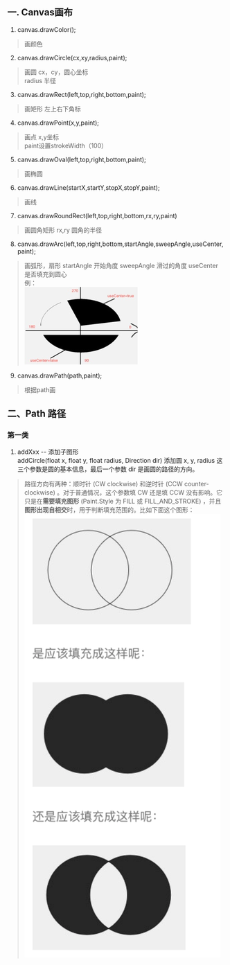 ## 一. Canvas画布
1. canvas.drawColor();
> 画颜色
2. canvas.drawCircle(cx,xy,radius,paint);
> 画圆
> cx，cy，圆心坐标  
> radius 半径
3. canvas.drawRect(left,top,right,bottom,paint);
> 画矩形
> 左上右下角标
4. canvas.drawPoint(x,y,paint);
> 画点
> x,y坐标  
> paint设置strokeWidth（100）
5. canvas.drawOval(left,top,right,bottom,paint);
> 画椭圆
6. canvas.drawLine(startX,startY,stopX,stopY,paint);
> 画线
7. canvas.drawRoundRect(left,top,right,bottom,rx,ry,paint)
> 画圆角矩形
> rx,ry 圆角的半径
8. canvas.drawArc(left,top,right,bottom,startAngle,sweepAngle,useCenter,paint);
> 画弧形，扇形
> startAngle 开始角度
> sweepAngle 滑过的角度
> useCenter 是否填充到圆心  
例：  
![linear](https://github.com/IRVING18/notes/blob/master/android/file/arc.jpg)
9. canvas.drawPath(path,paint);
> 根据path画
## 二、Path 路径
### 第一类
1. addXxx -- 添加子图形  
addCircle(float x, float y, float radius, Direction dir) 添加圆
x, y, radius 这三个参数是圆的基本信息，最后一个参数 dir 是画圆的路径的方向。
> 路径方向有两种：顺时针 (CW clockwise) 和逆时针 (CCW counter-clockwise) 。对于普通情况，这个参数填 CW 还是填 CCW 没有影响。它只是在**需要填充图形** (Paint.Style 为 FILL 或  FILL_AND_STROKE) ，并且**图形出现自相交**时，用于判断填充范围的。比如下面这个图形：  
> ![linear](https://github.com/IRVING18/notes/blob/master/android/file/addcircle.png)
